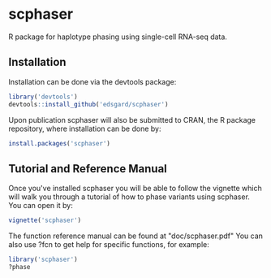 # scphaser
R package for haplotype phasing using single-cell RNA-seq data.

## Installation

Installation can be done via the devtools package:
```R
library('devtools')
devtools::install_github('edsgard/scphaser')
```

Upon publication scphaser will also be submitted to CRAN, the R
package repository, where installation can be done by:
```R
install.packages('scphaser')
```

## Tutorial and Reference Manual
Once you've installed scphaser you will be able to follow the vignette
which will walk you through a tutorial of how to phase variants using
scphaser. You can open it by:
```R
vignette('scphaser')
```

The function reference manual can be found at "doc/scphaser.pdf"
You can also use ?fcn to get help for specific functions, for example:
```R
library('scphaser')
?phase
```
